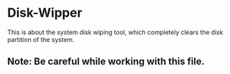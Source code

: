 # Disk-Wipper
This is about the system disk wiping tool, which completely clears the disk partition of the system.

## Note: Be careful while working with this file.
